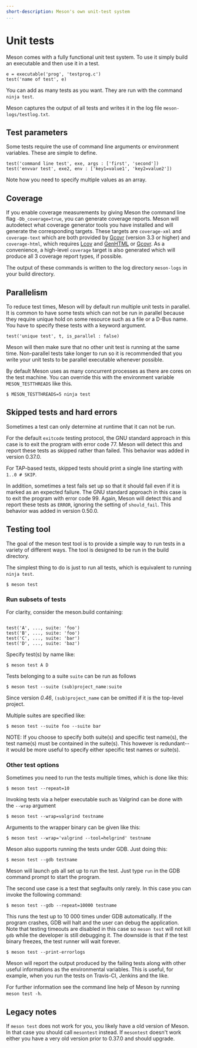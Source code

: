 ```yaml
---
short-description: Meson's own unit-test system
...
```


# Unit tests

Meson comes with a fully functional unit test system. To use it simply build an executable and then use it in a test.

```meson
e = executable('prog', 'testprog.c')
test('name of test', e)
```

You can add as many tests as you want. They are run with the command `ninja test`.

Meson captures the output of all tests and writes it in the log file `meson-logs/testlog.txt`.

Test parameters
--

Some tests require the use of command line arguments or environment variables. These are simple to define.

```meson
test('command line test', exe, args : ['first', 'second'])
test('envvar test', exe2, env : ['key1=value1', 'key2=value2'])
```

Note how you need to specify multiple values as an array.

Coverage
--

If you enable coverage measurements by giving Meson the command line flag `-Db_coverage=true`, you can generate coverage reports. Meson will autodetect what coverage generator tools you have installed and will generate the corresponding targets. These targets are `coverage-xml` and `coverage-text` which are both provided by [Gcovr](http://gcovr.com) (version 3.3 or higher) and `coverage-html`, which requires [Lcov](https://ltp.sourceforge.io/coverage/lcov.php) and [GenHTML](https://linux.die.net/man/1/genhtml) or [Gcovr](http://gcovr.com). As a convenience, a high-level `coverage` target is also generated which will produce all 3 coverage report types, if possible.

The output of these commands is written to the log directory `meson-logs` in your build directory.

Parallelism
--

To reduce test times, Meson will by default run multiple unit tests in parallel. It is common to have some tests which can not be run in parallel because they require unique hold on some resource such as a file or a D-Bus name. You have to specify these tests with a keyword argument.

```meson
test('unique test', t, is_parallel : false)
```

Meson will then make sure that no other unit test is running at the same time. Non-parallel tests take longer to run so it is recommended that you write your unit tests to be parallel executable whenever possible.

By default Meson uses as many concurrent processes as there are cores on the test machine. You can override this with the environment variable `MESON_TESTTHREADS` like this.

```console
$ MESON_TESTTHREADS=5 ninja test
```

## Skipped tests and hard errors

Sometimes a test can only determine at runtime that it can not be run.

For the default `exitcode` testing protocol, the GNU standard approach in this case is to exit the program with error code 77. Meson will detect this and report these tests as skipped rather than failed. This behavior was added in version 0.37.0.

For TAP-based tests, skipped tests should print a single line starting with `1..0 # SKIP`.

In addition, sometimes a test fails set up so that it should fail even if it is marked as an expected failure. The GNU standard approach in this case is to exit the program with error code 99. Again, Meson will detect this and report these tests as `ERROR`, ignoring the setting of `should_fail`. This behavior was added in version 0.50.0.

## Testing tool

The goal of the meson test tool is to provide a simple way to run tests in a variety of different ways. The tool is designed to be run in the build directory.

The simplest thing to do is just to run all tests, which is equivalent to running `ninja test`.

```console
$ meson test
```

### Run subsets of tests

For clarity, consider the meson.build containing:

```meson

test('A', ..., suite: 'foo')
test('B', ..., suite: 'foo')
test('C', ..., suite: 'bar')
test('D', ..., suite: 'baz')

```

Specify test(s) by name like:

```console
$ meson test A D
```

Tests belonging to a suite `suite` can be run as follows

```console
$ meson test --suite (sub)project_name:suite
```

Since version *0.46*, `(sub)project_name` can be omitted if it is the top-level project.

Multiple suites are specified like:

```console
$ meson test --suite foo --suite bar
```

NOTE: If you choose to specify both suite(s) and specific test name(s), the
test name(s) must be contained in the suite(s). This however is redundant--
it would be more useful to specify either specific test names or suite(s).

### Other test options

Sometimes you need to run the tests multiple times, which is done like this:

```console
$ meson test --repeat=10
```

Invoking tests via a helper executable such as Valgrind can be done with the `--wrap` argument

```console
$ meson test --wrap=valgrind testname
```

Arguments to the wrapper binary can be given like this:

```console
$ meson test --wrap='valgrind --tool=helgrind' testname
```

Meson also supports running the tests under GDB. Just doing this:

```console
$ meson test --gdb testname
```

Meson will launch `gdb` all set up to run the test. Just type `run` in the GDB command prompt to start the program.

The second use case is a test that segfaults only rarely. In this case you can invoke the following command:

```console
$ meson test --gdb --repeat=10000 testname
```

This runs the test up to 10 000 times under GDB automatically. If the program crashes, GDB will halt and the user can debug the application. Note that testing timeouts are disabled in this case so `meson test` will not kill `gdb` while the developer is still debugging it. The downside is that if the test binary freezes, the test runner will wait forever.

```console
$ meson test --print-errorlogs
```

Meson will report the output produced by the failing tests along with other useful informations as the environmental variables. This is useful, for example, when you run the tests on Travis-CI, Jenkins and the like.

For further information see the command line help of Meson by running `meson test -h`.

## Legacy notes

If `meson test` does not work for you, you likely have a old version of Meson.
In that case you should call `mesontest` instead. If `mesontest` doesn't work
either you have a very old version prior to 0.37.0 and should upgrade.
